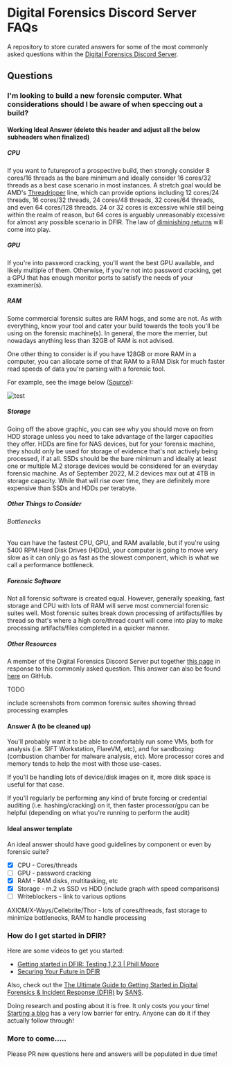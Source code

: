 # Digital Forensics Discord Server FAQs

A repository to store curated answers for some of the most commonly asked questions within the [Digital Forensics Discord Server](https://discord.com/servers/digital-forensics-427876741990711298).

## Questions

### I'm looking to build a new forensic computer. What considerations should I be aware of when speccing out a build?

#### Working Ideal Answer (delete this header and adjust all the below subheaders when finalized)

##### CPU

If you want to futureproof a prospective build, then strongly consider 8 cores/16 threads as the bare minimum and ideally consider 16 cores/32 threads as a best case scenario in most instances. A stretch goal would be AMD's [Threadripper](https://en.wikipedia.org/wiki/List_of_AMD_Ryzen_processors) line, which can provide options including 12 cores/24 threads, 16 cores/32 threads, 24 cores/48 threads, 32 cores/64 threads, and even 64 cores/128 threads. 24 or 32 cores is excessive while still being within the realm of reason, but 64 cores is arguably unreasonably excessive for almost any possible scenario in DFIR. The law of [diminishing returns](https://en.wikipedia.org/wiki/Diminishing_returns) will come into play.

##### GPU

If you're into password cracking, you'll want the best GPU available, and likely multiple of them. Otherwise, if you're not into password cracking, get a GPU that has enough monitor ports to satisfy the needs of your examiner(s). 

##### RAM

Some commercial forensic suites are RAM hogs, and some are not. As with everything, know your tool and cater your build towards the tools you'll be using on the forensic machine(s). In general, the more the merrier, but nowadays anything less than 32GB of RAM is not advised. 

One other thing to consider is if you have 128GB or more RAM in a computer, you can allocate some of that RAM to a RAM Disk for much faster read speeds of data you're parsing with a forensic tool. 

For example, see the image below ([Source](https://www.geckoandfly.com/21507/ramdisk-virtual-disk-memory/)):

![test](https://th.bing.com/th/id/R.34637985be3be016f7e3d389a3fff608?rik=Yrmd%2bSaad7ML3A&riu=http%3a%2f%2fcdn3.geckoandfly.com%2fwp-content%2fuploads%2f2016%2f06%2fram-disk-comparison-830x272.jpg&ehk=xexSnn5iW0JRfONzt3Hx34BZzCWDLDpYsNSyeXhq%2fWQ%3d&risl=&pid=ImgRaw&r=0)

##### Storage

Going off the above graphic, you can see why you should move on from HDD storage unless you need to take advantage of the larger capacities they offer. HDDs are fine for NAS devices, but for your forensic machine, they should only be used for storage of evidence that's not actively being processed, if at all. SSDs should be the bare minimum and ideally at least one or multiple M.2 storage devices would be considered for an everyday forensic machine. As of September 2022, M.2 devices max out at 4TB in storage capacity. While that will rise over time, they are definitely more expensive than SSDs and HDDs per terabyte. 

##### Other Things to Consider

###### Bottlenecks

You can have the fastest CPU, GPU, and RAM available, but if you're using 5400 RPM Hard Disk Drives (HDDs), your computer is going to move very slow as it can only go as fast as the slowest component, which is what we call a performance bottleneck.

##### Forensic Software

Not all forensic software is created equal. However, generally speaking, fast storage and CPU with lots of RAM will serve most commercial forensic suites well. Most forensic suites break down processing of artifacts/files by thread so that's where a high core/thread count will come into play to make processing artifacts/files completed in a quicker manner.

##### Other Resources

A member of the Digital Forensics Discord Server put together [this page](https://ryd3v.rocks/posts/wrkstnbuild) in response to this commonly asked question. This answer can also be found [here](https://github.com/Digital-Forensics-Discord-Server/FrequentlyAskedDFIRQuestions/blob/main/wrkstnbuild.md) on GitHub.

TODO

include screenshots from common forensic suites showing thread processing examples

#### Answer A (to be cleaned up)

You'll probably want it to be able to comfortably run some VMs, both for analysis (i.e. SIFT Workstation, FlareVM, etc), and for sandboxing (combustion chamber for malware analysis, etc).  More processor cores and memory tends to help the most with those use-cases.

If you'll be handling lots of device/disk images on it, more disk space is useful for that case.

If you'll regularly be performing any kind of brute forcing or credential auditing (i.e. hashing/cracking) on it, then faster processor/gpu can be helpful (depending on what you're running to perform the audit)

#### Ideal answer template

An ideal answer should have good guidelines by component or even by forensic suite?

* [x] CPU - Cores/threads
* [ ] GPU - password cracking
* [x] RAM - RAM disks, multitasking, etc
* [x] Storage - m.2 vs SSD vs HDD (include graph with speed comparisons)
* [ ] Writeblockers - link to various options

AXIOM/X-Ways/Cellebrite/Thor - lots of cores/threads, fast storage to minimize bottlenecks, RAM to handle processing

### How do I get started in DFIR?

Here are some videos to get you started:

* [Getting started in DFIR: Testing 1,2,3 | Phill Moore](https://youtu.be/-IUJnDs6rbE)
* [Securing Your Future in DFIR](https://www.youtube.com/watch?v=H-735uP9nFg)

Also, check out the [The Ultimate Guide to Getting Started in Digital Forensics & Incident Response (DFIR)](https://www.sans.org/white-papers/ultimate-guide-getting-started-digital-forensics-incident-response/) by [SANS](https://www.sans.org/). 

Doing research and posting about it is free. It only costs you your time! [Starting a blog](https://thisweekin4n6.com/starting-a-blog/) has a very low barrier for entry. Anyone can do it if they actually follow through!

### More to come.....

Please PR new questions here and answers will be populated in due time!
